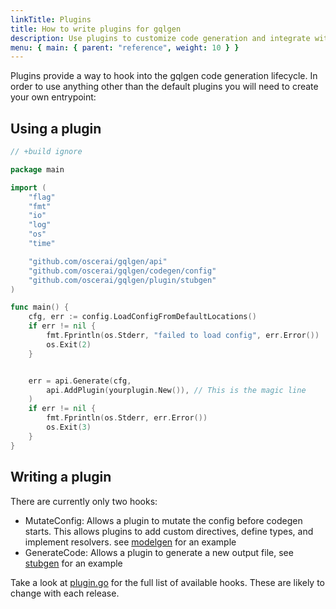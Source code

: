 ```yaml
---
linkTitle: Plugins
title: How to write plugins for gqlgen
description: Use plugins to customize code generation and integrate with other libraries
menu: { main: { parent: "reference", weight: 10 } }
---
```


Plugins provide a way to hook into the gqlgen code generation lifecycle. In order to use anything other than the
default plugins you will need to create your own entrypoint:

## Using a plugin

```go
// +build ignore

package main

import (
	"flag"
	"fmt"
	"io"
	"log"
	"os"
	"time"

	"github.com/oscerai/gqlgen/api"
	"github.com/oscerai/gqlgen/codegen/config"
	"github.com/oscerai/gqlgen/plugin/stubgen"
)

func main() {
	cfg, err := config.LoadConfigFromDefaultLocations()
	if err != nil {
		fmt.Fprintln(os.Stderr, "failed to load config", err.Error())
		os.Exit(2)
	}


	err = api.Generate(cfg,
		api.AddPlugin(yourplugin.New()), // This is the magic line
	)
	if err != nil {
		fmt.Fprintln(os.Stderr, err.Error())
		os.Exit(3)
	}
}

```

## Writing a plugin

There are currently only two hooks:

- MutateConfig: Allows a plugin to mutate the config before codegen starts. This allows plugins to add
  custom directives, define types, and implement resolvers. see
  [modelgen](https://github.com/oscerai/gqlgen/tree/master/plugin/modelgen) for an example
- GenerateCode: Allows a plugin to generate a new output file, see
  [stubgen](https://github.com/oscerai/gqlgen/tree/master/plugin/stubgen) for an example

Take a look at [plugin.go](https://github.com/oscerai/gqlgen/blob/master/plugin/plugin.go) for the full list of
available hooks. These are likely to change with each release.
